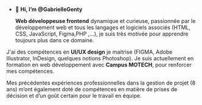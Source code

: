 - 👋 **Hi, I’m @GabrielleGenty**

  **Web développeuse frontend** dynamique et curieuse, passionnée par le développement web et tous les langages et logiciels associés (HTML, CSS, JavaScript, Figma,PHP ,...), je suis très motivée pour apprendre toujours plus dans ce domaine.
  
J'ai des compétences en **UI/UX design** je maitrise (FIGMA, Adobe Illustrator, InDesign, quelques notions Photoshop). Je suis actuellement en formation en web développement avec **Campus MOTECH**, pour renforcer mes compétences.

Mes précédentes expériences professionnelles dans la gestion de projet (8 ans) m’ont également doté de compétences en matière de prises de décision et d’un goût certain pour le travail en équipe.

<!---
GabrielleGenty/GabrielleGenty is a ✨ special ✨ repository because its `README.md` (this file) appears on your GitHub profile.
You can click the Preview link to take a look at your changes.
--->
